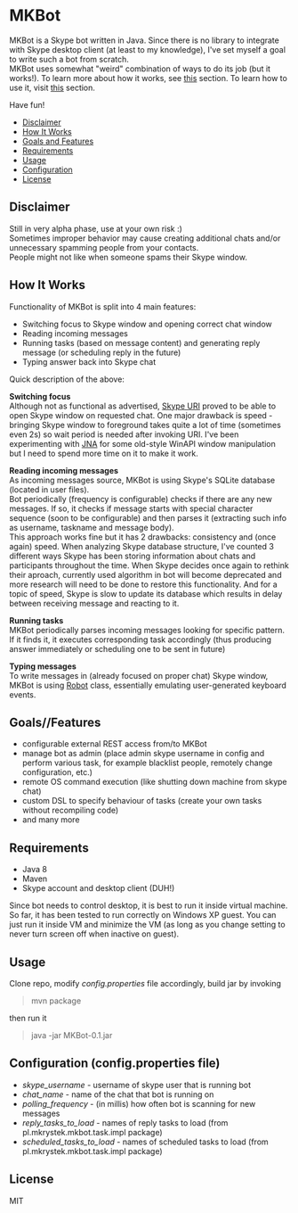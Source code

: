MKBot
===

MKBot is a Skype bot written in Java. Since there is no library to integrate with Skype desktop client (at least to my knowledge), I've set myself a goal to write such a bot from scratch.  
MKBot uses somewhat "weird" combination of ways to do its job (but it works!). To learn more about how it works, see [this](#how) section.
To learn how to use it, visit [this](#usage) section.

Have fun!

* [Disclaimer](#disclaimer)
* [How It Works](#how)
* [Goals and Features](#goals)
* [Requirements](#requirements)
* [Usage](#usage)
* [Configuration](#configuration)
* [License](#license)

<a name="disclaimer"/>Disclaimer
---
 Still in very alpha phase, use at your own risk :)  
 Sometimes improper behavior may cause creating additional chats and/or unnecessary spamming people from your contacts.  
 People might not like when someone spams their Skype window.  

## <a name="how"/>How It Works

 Functionality of MKBot is split into 4 main features:
 * Switching focus to Skype window and opening correct chat window
 * Reading incoming messages
 * Running tasks (based on message content) and generating reply message (or scheduling reply in the future)
 * Typing answer back into Skype chat

Quick description of the above:

**Switching focus**  
Although not as functional as advertised, [Skype URI](https://msdn.microsoft.com/en-us/library/dn745878.aspx) proved to be able to open Skype window on requested chat. One major drawback is speed - bringing Skype window to foreground takes quite a lot of time (sometimes even 2s) so wait period is needed after invoking URI.
I've been experimenting with [JNA](https://github.com/java-native-access/jna) for some old-style WinAPI window manipulation but I need to spend more time on it to make it work.

**Reading incoming messages**  
As incoming messages source, MKBot is using Skype's SQLite database (located in user files).  
Bot periodically (frequency is configurable) checks if there are any new messages. If so, it checks if message starts with special character sequence (soon to be configurable) and then parses it (extracting such info as username, taskname and message body).  
This approach works fine but it has 2 drawbacks: consistency and (once again) speed. When analyzing Skype database structure, I've counted 3 different ways Skype has been storing information about chats and participants throughout the time. When Skype decides once again to rethink their aproach, currently used algorithm in bot will become deprecated and more research will need to be done to restore this functionality. And for a topic of speed, Skype is slow to update its database which results in delay between receiving message and reacting to it.

**Running tasks**  
MKBot periodically parses incoming messages looking for specific pattern. If it finds it, it executes corresponding task accordingly (thus producing answer immediately or scheduling one to be sent in future)

**Typing messages**  
To write messages in (already focused on proper chat) Skype window, MKBot is using [Robot](https://docs.oracle.com/javase/8/docs/api/java/awt/Robot.html) class, essentially emulating user-generated keyboard events.

## <a name="goals"/>Goals//Features

* configurable external REST access from/to MKBot
* manage bot as admin (place admin skype username in config and perform various task, for example blacklist people, remotely change configuration, etc.)
* remote OS command execution (like shutting down machine from skype chat)
* custom DSL to specify behaviour of tasks (create your own tasks without recompiling code)
* and many more

## <a name="requirements"/>Requirements
* Java 8
* Maven
* Skype account and desktop client (DUH!)

Since bot needs to control desktop, it is best to run it inside virtual machine. So far, it has been tested to run correctly on Windows XP guest. You can just run it inside VM and minimize the VM (as long as you change setting to never turn screen off when inactive on guest).

## <a name="usage"/>Usage
Clone repo, modify *config.properties* file accordingly, build jar by invoking

> mvn package
 
then run it

> java -jar MKBot-0.1.jar

## <a name="configuration"/>Configuration (config.properties file)
 * *skype_username* - username of skype user that is running bot
 * *chat_name* - name of the chat that bot is running on
 * *polling_frequency* - (in millis) how often bot is scanning for new messages
 * *reply_tasks_to_load* - names of reply tasks to load (from pl.mkrystek.mkbot.task.impl package)
 * *scheduled_tasks_to_load* - names of scheduled tasks to load (from pl.mkrystek.mkbot.task.impl package)

## <a name="license"/>License
MIT
